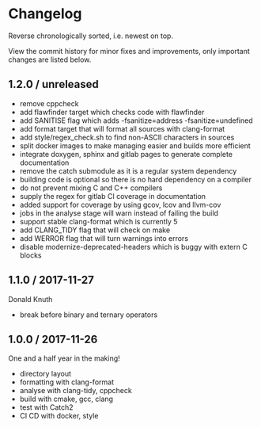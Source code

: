 # Changelog

Reverse chronologically sorted, i.e. newest on top.

View the commit history for minor fixes and improvements, only important changes
are listed below.

## 1.2.0 / unreleased

* remove cppcheck
* add flawfinder target which checks code with flawfinder
* add SANITISE flag which adds -fsanitize=address -fsanitize=undefined
* add format target that will format all sources with clang-format
* add style/regex\_check.sh to find non-ASCII characters in sources
* split docker images to make managing easier and builds more efficient
* integrate doxygen, sphinx and gitlab pages to generate complete documentation
* remove the catch submodule as it is a regular system dependency
* building code is optional so there is no hard dependency on a compiler
* do not prevent mixing C and C++ compilers
* supply the regex for gitlab CI coverage in documentation
* added support for coverage by using gcov, lcov and llvm-cov
* jobs in the analyse stage will warn instead of failing the build
* support stable clang-format which is currently 5
* add CLANG\_TIDY flag that will check on make
* add WERROR flag that will turn warnings into errors
* disable modernize-deprecated-headers which is buggy with extern C blocks

## 1.1.0 / 2017-11-27

Donald Knuth

* break before binary and ternary operators

## 1.0.0 / 2017-11-26

One and a half year in the making!

* directory layout
* formatting with clang-format
* analyse with clang-tidy, cppcheck
* build with cmake, gcc, clang
* test with Catch2
* CI CD with docker, style
